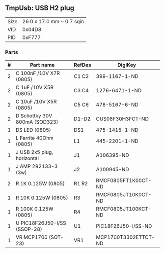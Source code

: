 ## TmpUsb: USB H2 plug

|      |                           |
|------|---------------------------|
| Size | 26.0 x 17.0 mm ~ 0.7 sqin |
| VID  | 0x04D8                    |
| PID  | 0xF777                    |


### Parts

|  # | Part name                        | RefDes  | DigiKey                    |
|---:|----------------------------------|---------|----------------------------|
|  2 | C 100nF /10V X7R (0805)          | C1 C2   | 399-1167-1-ND              |
|  2 | C 1uF /10V X5R (0805)            | C3 C4   | 1276-6471-1-ND             |
|  2 | C 10uF /10V X5R (0805)           | C5 C6   | 478-5167-6-ND              |
|  2 | D Schottky 30V 800mA (SOD323)    | D1-D2   | CUS08F30H3FCT-ND           |
|  1 | DS LED (0805)                    | DS1     | 475-1415-1-ND              |
|  1 | L Ferrite 40Ohm (0805)           | L1      | 445-2201-1-ND              |
|  1 | J USB 2x5 plug, horizontal       | J1      | A106395-ND                 |
|  1 | J AMP 292133-3 (3w)              | J2      | A100945-ND                 |
|  2 | R 1K 0.125W (0805)               | R1 R2   | RMCF0805FT1K00CT-ND        |
|  1 | R 10K 0.125W (0805)              | R3      | RMCF0805JT10K0CT-ND        |
|  1 | R 100K 0.125W (0805)             | R4      | RMCF0805JT100KCT-ND        |
|  1 | U PIC18F26J50-I/SS (SSOP-28)     | U1      | PIC18F26J50-I/SS-ND        |
|  1 | VR MCP1700 (SOT-23)              | VR1     | MCP1700T3302ETTCT-ND       |
